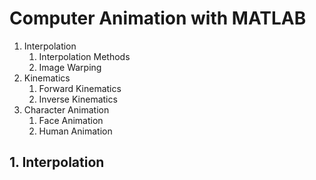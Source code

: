 # Computer Animation with MATLAB

1. Interpolation
    1. Interpolation Methods
    2. Image Warping
2. Kinematics
    1. Forward Kinematics
    2. Inverse Kinematics
3. Character Animation
    1. Face Animation
    2. Human Animation
    
## 1. Interpolation

